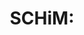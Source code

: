 ---
title: "SCHiM:"
weight: 3
params:
  url: "/posts/schim-a-retrospective/"
  subtitle: "A Retrospective"
  icon: "/icons/article.svg"
build:
  render: never
---